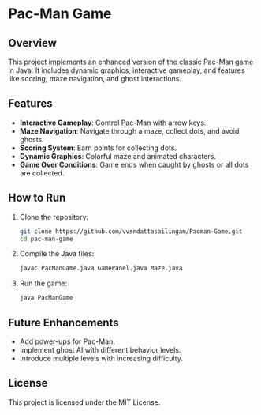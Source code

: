 # Pac-Man Game

## Overview

This project implements an enhanced version of the classic Pac-Man game in Java. It includes dynamic graphics, interactive gameplay, and features like scoring, maze navigation, and ghost interactions.

## Features

- **Interactive Gameplay**: Control Pac-Man with arrow keys.
- **Maze Navigation**: Navigate through a maze, collect dots, and avoid ghosts.
- **Scoring System**: Earn points for collecting dots.
- **Dynamic Graphics**: Colorful maze and animated characters.
- **Game Over Conditions**: Game ends when caught by ghosts or all dots are collected.

## How to Run

1. Clone the repository:

   ```bash
   git clone https://github.com/vvsndattasailingam/Pacman-Game.git
   cd pac-man-game
   ```

2. Compile the Java files:

   ```bash
   javac PacManGame.java GamePanel.java Maze.java
   ```

3. Run the game:
   ```bash
   java PacManGame
   ```

## Future Enhancements

- Add power-ups for Pac-Man.
- Implement ghost AI with different behavior levels.
- Introduce multiple levels with increasing difficulty.

## License

This project is licensed under the MIT License.
